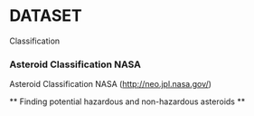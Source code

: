 # DATASET
Classification
### Asteroid Classification NASA 
Asteroid Classification NASA (http://neo.jpl.nasa.gov/)

** Finding potential hazardous and non-hazardous asteroids **


